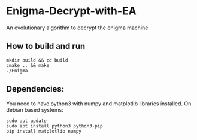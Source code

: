 # Enigma-Decrypt-with-EA
An evolutionary algorithm to decrypt the enigma machine

## How to build and run

    mkdir build && cd build
    cmake .. && make
    ./Enigma

## Dependencies:

You need to have python3 with numpy and matplotlib libraries installed. On debian based systems:

    sudo apt update
    sudo apt install python3 python3-pip
    pip install matplotlib numpy

